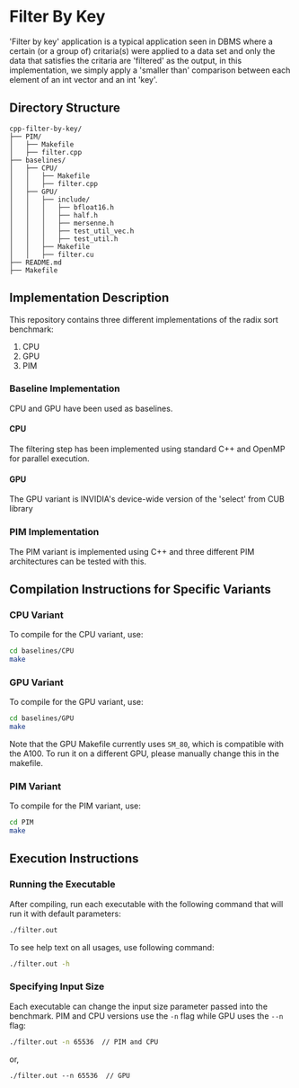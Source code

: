 # Filter By Key

'Filter by key' application is a typical application seen in DBMS where a certain (or a group of) critaria(s) were applied to a data set and only the data that satisfies the critaria are 'filtered' as the output, in this implementation, we simply apply a 'smaller than' comparison between each element of an int vector and an int 'key'.

## Directory Structure
```
cpp-filter-by-key/
├── PIM/
│   ├── Makefile
│   ├── filter.cpp
├── baselines/
│   ├── CPU/
│   │   ├── Makefile
│   │   ├── filter.cpp
│   ├── GPU/
│   │   ├── include/
│   │   │   ├── bfloat16.h
│   │   │   ├── half.h
│   │   │   ├── mersenne.h
│   │   │   ├── test_util_vec.h
│   │   │   ├── test_util.h
│   │   ├── Makefile
│   │   ├── filter.cu
├── README.md
├── Makefile
```

## Implementation Description

This repository contains three different implementations of the radix sort benchmark:
1. CPU
2. GPU
3. PIM

### Baseline Implementation

CPU and GPU have been used as baselines.

#### CPU

The filtering step has been implemented using standard C++ and OpenMP for parallel execution.

#### GPU

The GPU variant is INVIDIA's device-wide version of the 'select' from CUB library

### PIM Implementation

The PIM variant is implemented using C++ and three different PIM architectures can be tested with this.
  
## Compilation Instructions for Specific Variants

### CPU Variant

To compile for the CPU variant, use:

```bash
cd baselines/CPU
make
```

### GPU Variant

To compile for the GPU variant, use:

```bash
cd baselines/GPU
make
```
Note that the GPU Makefile currently uses `SM_80`, which is compatible with the A100. To run it on a different GPU, please manually change this in the makefile.

### PIM Variant

To compile for the PIM variant, use:

```bash
cd PIM
make
```

## Execution Instructions

### Running the Executable

After compiling, run each executable with the following command that will run it with default parameters:

```bash
./filter.out
```

To see help text on all usages, use following command:

```bash
./filter.out -h
```

### Specifying Input Size

Each executable can change the input size parameter passed into the benchmark. PIM and CPU versions use the `-n` flag while GPU uses the `--n` flag:

```bash
./filter.out -n 65536  // PIM and CPU
```

or,

```
./filter.out --n 65536  // GPU
```
